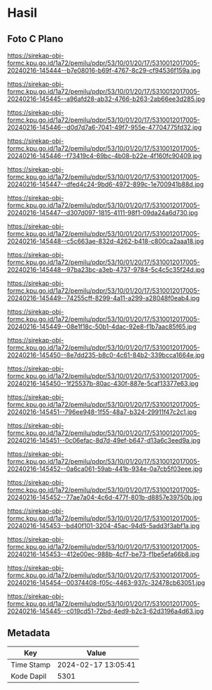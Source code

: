 # Hasil

## Foto C Plano

https://sirekap-obj-formc.kpu.go.id/1a72/pemilu/pdpr/53/10/01/20/17/5310012017005-20240216-145444--b7e08016-b69f-4767-8c29-cf94536f159a.jpg

https://sirekap-obj-formc.kpu.go.id/1a72/pemilu/pdpr/53/10/01/20/17/5310012017005-20240216-145445--a96afd28-ab32-4766-b263-2ab66ee3d285.jpg

https://sirekap-obj-formc.kpu.go.id/1a72/pemilu/pdpr/53/10/01/20/17/5310012017005-20240216-145446--d0d7d7a6-7041-49f7-955e-47704775fd32.jpg

https://sirekap-obj-formc.kpu.go.id/1a72/pemilu/pdpr/53/10/01/20/17/5310012017005-20240216-145446--f73419c4-69bc-4b08-b22e-4f160fc90409.jpg

https://sirekap-obj-formc.kpu.go.id/1a72/pemilu/pdpr/53/10/01/20/17/5310012017005-20240216-145447--dfed4c24-9bd6-4972-899c-1e700941b88d.jpg

https://sirekap-obj-formc.kpu.go.id/1a72/pemilu/pdpr/53/10/01/20/17/5310012017005-20240216-145447--d307d097-1815-4111-98f1-09da24a6d730.jpg

https://sirekap-obj-formc.kpu.go.id/1a72/pemilu/pdpr/53/10/01/20/17/5310012017005-20240216-145448--c5c663ae-832d-4262-b418-c800ca2aaa18.jpg

https://sirekap-obj-formc.kpu.go.id/1a72/pemilu/pdpr/53/10/01/20/17/5310012017005-20240216-145448--97ba23bc-a3eb-4737-9784-5c4c5c35f24d.jpg

https://sirekap-obj-formc.kpu.go.id/1a72/pemilu/pdpr/53/10/01/20/17/5310012017005-20240216-145449--74255cff-8299-4a11-a299-a28048f0eab4.jpg

https://sirekap-obj-formc.kpu.go.id/1a72/pemilu/pdpr/53/10/01/20/17/5310012017005-20240216-145449--08e1f18c-50b1-4dac-92e8-f1b7aac85f65.jpg

https://sirekap-obj-formc.kpu.go.id/1a72/pemilu/pdpr/53/10/01/20/17/5310012017005-20240216-145450--8e7dd235-b8c0-4c61-84b2-339bcca1664e.jpg

https://sirekap-obj-formc.kpu.go.id/1a72/pemilu/pdpr/53/10/01/20/17/5310012017005-20240216-145450--1f25537b-80ac-430f-887e-5caf13377e63.jpg

https://sirekap-obj-formc.kpu.go.id/1a72/pemilu/pdpr/53/10/01/20/17/5310012017005-20240216-145451--796ee948-1f55-48a7-b324-29911f47c2c1.jpg

https://sirekap-obj-formc.kpu.go.id/1a72/pemilu/pdpr/53/10/01/20/17/5310012017005-20240216-145451--0c06efac-8d7d-49ef-b647-d13a6c3eed9a.jpg

https://sirekap-obj-formc.kpu.go.id/1a72/pemilu/pdpr/53/10/01/20/17/5310012017005-20240216-145452--0a6ca061-59ab-441b-934e-0a7cb5f03eee.jpg

https://sirekap-obj-formc.kpu.go.id/1a72/pemilu/pdpr/53/10/01/20/17/5310012017005-20240216-145452--77ae7a04-4c6d-477f-801b-d8857e39750b.jpg

https://sirekap-obj-formc.kpu.go.id/1a72/pemilu/pdpr/53/10/01/20/17/5310012017005-20240216-145453--bd40f101-3204-45ac-94d5-5add3f3abf1a.jpg

https://sirekap-obj-formc.kpu.go.id/1a72/pemilu/pdpr/53/10/01/20/17/5310012017005-20240216-145453--412e00ec-988b-4cf7-be73-f1be5efa66b8.jpg

https://sirekap-obj-formc.kpu.go.id/1a72/pemilu/pdpr/53/10/01/20/17/5310012017005-20240216-145454--00374408-f05c-4463-937c-32478cb63051.jpg

https://sirekap-obj-formc.kpu.go.id/1a72/pemilu/pdpr/53/10/01/20/17/5310012017005-20240216-145445--c019cd51-72bd-4ed9-b2c3-62d3196a4d63.jpg


## Metadata

| Key        | Value               |
| ---------- | ------------------- |
| Time Stamp | 2024-02-17 13:05:41 |
| Kode Dapil | 5301                |



